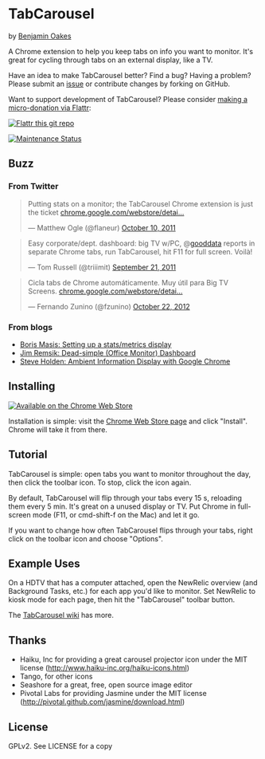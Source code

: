 TabCarousel
===========

by [Benjamin Oakes](http://www.benjaminoakes.com/)

A Chrome extension to help you keep tabs on info you want to monitor.  It's great for cycling through tabs on an external display, like a TV.

Have an idea to make TabCarousel better?  Find a bug?  Having a problem?  Please submit an [issue](https://github.com/benjaminoakes/TabCarousel/issues) or contribute changes by forking on GitHub.

Want to support development of TabCarousel?  Please consider [making a micro-donation via Flattr](https://flattr.com/submit/auto?user_id=benjaminoakes&url=https://github.com/benjaminoakes/TabCarousel&title=TabCarousel&language=en_GB&tags=github&category=software):

[![Flattr this git repo](http://api.flattr.com/button/flattr-badge-large.png)](https://flattr.com/submit/auto?user_id=benjaminoakes&url=https://github.com/benjaminoakes/TabCarousel&title=TabCarousel&language=en_GB&tags=github&category=software)

[![Maintenance Status](http://stillmaintained.com/benjaminoakes/TabCarousel.png)](http://stillmaintained.com/benjaminoakes/TabCarousel)

Buzz
----

### From Twitter

<blockquote class="twitter-tweet"><p>Putting stats on a monitor; the TabCarousel Chrome extension is just the ticket <a href="http://t.co/5tkceGGq" title="https://chrome.google.com/webstore/detail/ddldimidiliclngjipajmjjiakhbcohn">chrome.google.com/webstore/detai…</a></p>&mdash; Matthew Ogle (@flaneur) <a href="https://twitter.com/flaneur/status/123363018754097152" data-datetime="2011-10-10T11:43:30+00:00">October 10, 2011</a></blockquote>

<blockquote class="twitter-tweet"><p>Easy corporate/dept. dashboard: big TV w/PC, @<a href="https://twitter.com/gooddata">gooddata</a> reports in separate Chrome tabs, run TabCarousel, hit F11 for full screen. Voilà!</p>&mdash; Tom Russell (@triiimit) <a href="https://twitter.com/triiimit/status/116522506361376768" data-datetime="2011-09-21T14:41:45+00:00">September 21, 2011</a></blockquote>

<blockquote class="twitter-tweet"><p>Cicla tabs de Chrome automáticamente. Muy útil para Big TV Screens. <a href="https://t.co/ouAAej2w" title="https://chrome.google.com/webstore/detail/tabcarousel/ddldimidiliclngjipajmjjiakhbcohn">chrome.google.com/webstore/detai…</a></p>&mdash; Fernando Zunino (@fzunino) <a href="https://twitter.com/fzunino/status/260526980913582080" data-datetime="2012-10-22T23:44:07+00:00">October 22, 2012</a></blockquote>

### From blogs

* [Boris Masis: Setting up a stats/metrics display](http://borism.net/2012/12/04/setting-up-a-statsmetrics-display/)
* [Jim Remsik: Dead-simple (Office Monitor) Dashboard](https://coderwall.com/p/iqubqa)
* [Steve Holden: Ambient Information Display with Google Chrome](http://sholden.typepad.com/weblog/2011/10/ambient-information-display-with-google-chrome.html)

Installing
----------

[![Available on the Chrome Web Store](https://github.com/benjaminoakes/TabCarousel/raw/develop/resources/ChromeWebStore_BadgeWBorder_v2_206x58.png)](http://chrome.google.com/webstore/detail/ddldimidiliclngjipajmjjiakhbcohn)

Installation is simple:  visit the [Chrome Web Store page](http://chrome.google.com/webstore/detail/ddldimidiliclngjipajmjjiakhbcohn) and click "Install".  Chrome will take it from there.

Tutorial
--------

TabCarousel is simple:  open tabs you want to monitor throughout the day, then click the toolbar icon.  To stop, click the icon again.

By default, TabCarousel will flip through your tabs every 15 s, reloading them every 5 min.  It's great on a unused display or TV.  Put Chrome in full-screen mode (F11, or cmd-shift-f on the Mac) and let it go.

If you want to change how often TabCarousel flips through your tabs, right click on the toolbar icon and choose "Options".

Example Uses
------------

On a HDTV that has a computer attached, open the NewRelic overview (and Background Tasks, etc.) for each app you'd like to monitor.  Set NewRelic to kiosk mode for each page, then hit the "TabCarousel" toolbar button.

The [TabCarousel wiki](https://github.com/benjaminoakes/TabCarousel/wiki) has more.

Thanks
------

* Haiku, Inc for providing a great carousel projector icon under the MIT license (http://www.haiku-inc.org/haiku-icons.html)
* Tango, for other icons
* Seashore for a great, free, open source image editor
* Pivotal Labs for providing Jasmine under the MIT license (http://pivotal.github.com/jasmine/download.html)

License
-------

GPLv2.  See LICENSE for a copy
